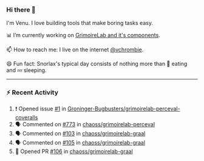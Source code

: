 ### Hi there 👋

I'm Venu. I love building tools that make boring tasks easy.

📊 I’m currently working on [GrimoireLab and it's components](https://chaoss.github.io/grimoirelab).

📫 How to reach me: I live on the internet [@vchrombie](https://www.google.co.in/search?q=vchrombie).

😄 Fun fact: Snorlax's typical day consists of nothing more than :doughnut: eating and :zzz: sleeping.

---

### :zap: Recent Activity

<!--START_SECTION:activity-->
1. ❗️ Opened issue [#1](https://github.com/Groninger-Bugbusters/grimoirelab-perceval-coveralls/issues/1) in [Groninger-Bugbusters/grimoirelab-perceval-coveralls](https://github.com/Groninger-Bugbusters/grimoirelab-perceval-coveralls)
2. 🗣 Commented on [#773](https://github.com/chaoss/grimoirelab-perceval/issues/773) in [chaoss/grimoirelab-perceval](https://github.com/chaoss/grimoirelab-perceval)
3. 🗣 Commented on [#103](https://github.com/chaoss/grimoirelab-graal/issues/103) in [chaoss/grimoirelab-graal](https://github.com/chaoss/grimoirelab-graal)
4. 🗣 Commented on [#105](https://github.com/chaoss/grimoirelab-graal/issues/105) in [chaoss/grimoirelab-graal](https://github.com/chaoss/grimoirelab-graal)
5. 💪 Opened PR [#106](https://github.com/chaoss/grimoirelab-graal/pull/106) in [chaoss/grimoirelab-graal](https://github.com/chaoss/grimoirelab-graal)
<!--END_SECTION:activity-->

<!--
**vchrombie/vchrombie** is a ✨ _special_ ✨ repository because its `README.md` (this file) appears on your GitHub profile.

Here are some ideas to get you started:

- 🔭 I’m currently working on ...
- 🌱 I’m currently learning ...
- 👯 I’m looking to collaborate on ...
- 🤔 I’m looking for help with ...
- 💬 Ask me about ...
- 📫 How to reach me: ...
- 😄 Pronouns: ...
- ⚡ Fun fact: ...
-->
